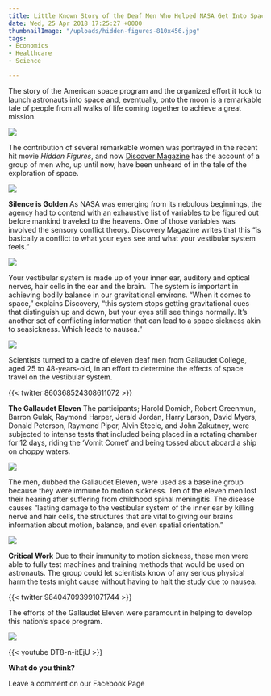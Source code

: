 ```yaml
---
title: Little Known Story of the Deaf Men Who Helped NASA Get Into Space
date: Wed, 25 Apr 2018 17:25:27 +0000
thumbnailImage: "/uploads/hidden-figures-810x456.jpg"
tags:
- Economics
- Healthcare
- Science

---
```

The story of the American space program and the organized effort it took to launch astronauts into space and, eventually, onto the moon is a remarkable tale of people from all walks of life coming together to achieve a great mission. 

[![](http://newsattorneys.staging.wpengine.com/wp-content/uploads/2018/04/hidden-figures-1024x576.jpg)](http://newsattorneys.staging.wpengine.com/wp-content/uploads/2018/04/hidden-figures.jpg) 

The contribution of several remarkable women was portrayed in the recent hit movie _Hidden Figures_, and now [Discover Magazine](http://blogs.discovermagazine.com/vintagespace/2018/03/17/eleven-deaf-men-helped-nasa-leave-earth/#more-270) has the account of a group of men who, up until now, have been unheard of in the tale of the exploration of space. 

[![](http://newsattorneys.staging.wpengine.com/wp-content/uploads/2018/04/gall11.jpg)](http://newsattorneys.staging.wpengine.com/wp-content/uploads/2018/04/gall11.jpg) 

**Silence is Golden** As NASA was emerging from its nebulous beginnings, the agency had to contend with an exhaustive list of variables to be figured out before mankind traveled to the heavens. One of those variables was involved the sensory conflict theory. Discovery Magazine writes that this “is basically a conflict to what your eyes see and what your vestibular system feels.”

  
[![](http://newsattorneys.staging.wpengine.com/wp-content/uploads/2018/04/gallaudet-11-centrifuge-pod.jpg)](http://newsattorneys.staging.wpengine.com/wp-content/uploads/2018/04/gallaudet-11-centrifuge-pod.jpg) 

Your vestibular system is made up of your inner ear, auditory and optical nerves, hair cells in the ear and the brain.  The system is important in achieving bodily balance in our gravitational environs. “When it comes to space,” explains Discovery, “this system stops getting gravitational cues that distinguish up and down, but your eyes still see things normally. It’s another set of conflicting information that can lead to a space sickness akin to seasickness. Which leads to nausea.” 

[![](http://politicsfocus.com/wp-content/uploads/2018/04/gallaudet-11-rotational-room.jpeg)](http://politicsfocus.com/wp-content/uploads/2018/04/gallaudet-11-rotational-room.jpeg) 

Scientists turned to a cadre of eleven deaf men from Gallaudet College, aged 25 to 48-years-old, in an effort to determine the effects of space travel on the vestibular system. 

{{< twitter 860368524308611072 >}}  

**The Gallaudet Eleven** The participants; Harold Domich, Robert Greenmun, Barron Gulak, Raymond Harper, Jerald Jordan, Harry Larson, David Myers, Donald Peterson, Raymond Piper, Alvin Steele, and John Zakutney, were subjected to intense tests that included being placed in a rotating chamber for 12 days, riding the ‘Vomit Comet’ and being tossed about aboard a ship on choppy waters. 

[![](http://newsattorneys.staging.wpengine.com/wp-content/uploads/2018/04/nasa-vomit-comet.png)](http://newsattorneys.staging.wpengine.com/wp-content/uploads/2018/04/nasa-vomit-comet.png) 

The men, dubbed the Gallaudet Eleven, were used as a baseline group because they were immune to motion sickness. Ten of the eleven men lost their hearing after suffering from childhood spinal meningitis. The disease causes “lasting damage to the vestibular system of the inner ear by killing nerve and hair cells, the structures that are vital to giving our brains information about motion, balance, and even spatial orientation.” 

[![](http://newsattorneys.staging.wpengine.com/wp-content/uploads/2018/04/gall111.jpg)](http://newsattorneys.staging.wpengine.com/wp-content/uploads/2018/04/gall111.jpg) 

**Critical Work** Due to their immunity to motion sickness, these men were able to fully test machines and training methods that would be used on astronauts. The group could let scientists know of any serious physical harm the tests might cause without having to halt the study due to nausea. 

{{< twitter 984047093991071744 >}}

The efforts of the Gallaudet Eleven were paramount in helping to develop this nation’s space program. 

[![](http://newsattorneys.staging.wpengine.com/wp-content/uploads/2018/04/gallaudet-11-museum-experience-1024x683.jpg)](http://newsattorneys.staging.wpengine.com/wp-content/uploads/2018/04/gallaudet-11-museum-experience.jpg) 

{{< youtube DT8-n-itEjU >}}

**What do you think?**

Leave a comment on our Facebook Page